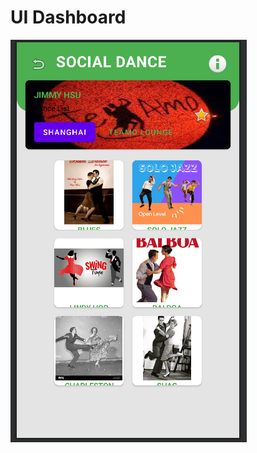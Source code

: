 # UI Dashboard

![(UIDashboard/Screenshot from 2022-10-12 16-14-59.png)](https://github.com/jim112828/androidSideProject/blob/171142716bb340ec5393d4debb2e5c770b6a7727/UIDashboard/Screenshot%20from%202022-10-12%2016-14-59.png)
